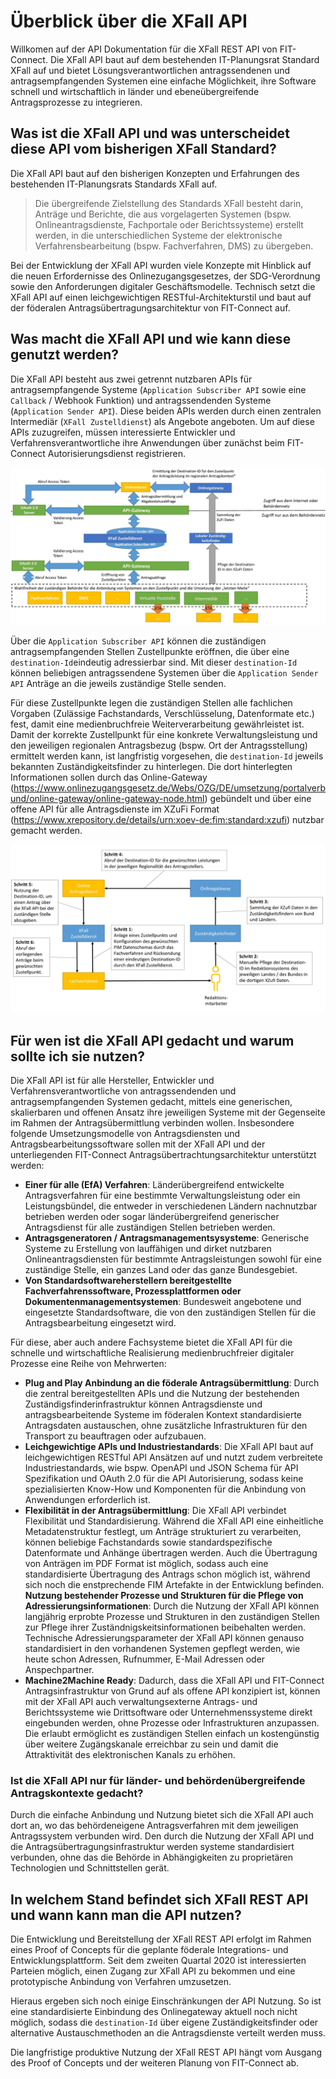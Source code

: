 # Überblick über die XFall API

Willkomen auf der API Dokumentation für die XFall REST API von FIT-Connect. Die XFall API baut auf dem bestehenden IT-Planungsrat Standard XFall auf und bietet Lösungsverantwortlichen antragssendenen und antragsempfangenden Systemen eine einfache Möglichkeit, ihre Software schnell und wirtschaftlich in länder und ebeneübergreifende Antragsprozesse zu integrieren.

## Was ist die XFall API und was unterscheidet diese API vom bisherigen XFall Standard?

Die XFall API baut auf den bisherigen Konzepten und Erfahrungen des bestehenden IT-Planungsrats Standards XFall auf. 

> Die übergreifende Zielstellung des Standards XFall besteht darin, Anträge und Berichte, die aus vorgelagerten Systemen (bspw. Onlineantragsdienste, Fachportale oder Berichtssysteme) erstellt werden, in die unterschiedlichen Systeme der elektronische Verfahrensbearbeitung (bspw. Fachverfahren, DMS) zu übergeben. 

Bei der Entwicklung der XFall API wurden viele Konzepte mit Hinblick auf die neuen Erfordernisse des Onlinezugangsgesetzes, der SDG-Verordnung sowie den Anforderungen digitaler Geschäftsmodelle. Technisch setzt die XFall API auf einen leichgewichtigen RESTful-Architekturstil und baut auf der föderalen Antragsübertragungsarchitektur von FIT-Connect auf.

## Was macht die XFall API und wie kann diese genutzt werden?

Die XFall API besteht aus zwei getrennt nutzbaren APIs für antragsempfangende Systeme (`Application Subscriber API` sowie eine `Callback` / Webhook Funktion) und antragssendenden Systeme (`Application Sender API`). Diese beiden APIs werden durch einen zentralen Intermediär (`XFall Zustelldienst`) als Angebote angeboten. Um auf diese APIs zuzugreifen, müssen interessierte Entwickler und Verfahrensverantwortliche ihre Anwendungen über zunächst beim FIT-Connect Autorisierungsdienst registrieren.

![Applicationtransfer_Architecture](https://raw.githubusercontent.com/fiep-poc/assets/2c7cc84217ea55a3004751c62ef49e80458b579a/images/api_overview/XFall_Integration_Architecture.jpg "Antragsübertragungsarchitektur FIT-Connect")

Über die `Application Subscriber API` können die zuständigen antragsempfangenden Stellen Zustellpunkte eröffnen, die über eine `destination-Id`eindeutig adressierbar sind. Mit dieser `destination-Id` können beliebigen antragssendene Systemen über die `Application Sender API` Anträge an die jeweils zuständige Stelle senden.

Für diese Zustellpunkte legen die zuständigen Stellen alle fachlichen Vorgaben (Zulässige Fachstandards, Verschlüsselung, Datenformate etc.) fest, damit eine medienbruchfreie Weiterverarbeitung gewährleistet ist. Damit der korrekte Zustellpunkt für eine konkrete Verwaltungsleistung und den jeweiligen regionalen Antragsbezug (bspw. Ort der Antragsstellung) ermittelt werden kann, ist langfristig vorgesehen, die `destination-Id` jeweils bekannten Zuständigkeitsfinder zu hinterlegen. Die dort hinterlegten Informationen sollen durch das Online-Gateway (https://www.onlinezugangsgesetz.de/Webs/OZG/DE/umsetzung/portalverbund/online-gateway/online-gateway-node.html) gebündelt und  über eine offene API für alle Antragsdienste im XZuFi Format (https://www.xrepository.de/details/urn:xoev-de:fim:standard:xzufi) nutzbar gemacht werden.

![Applicationtransfer_Architecture](https://raw.githubusercontent.com/fiep-poc/assets/master/images/api_overview/Pflege%20und%20Ermittlung%20destination-Id.jpg "Pflege und Ermittlung der destination-Id")

## Für wen ist die XFall API gedacht und warum sollte ich sie nutzen?

Die XFall API ist für alle Hersteller, Entwickler und Verfahrensverantwortliche von antragssendenden und antragsempfangenden Systemen gedacht, mittels eine generischen, skalierbaren und offenen Ansatz ihre jeweiligen Systeme mit der Gegenseite im Rahmen der Antragsübermittlung verbinden wollen. Insbesondere folgende Umsetzungsmodelle von Antragsdiensten und Antragsbearbeitungssoftware sollen mit der XFall API und der unterliegenden FIT-Connect Antragsübertrachtungsarchitektur unterstützt werden:
- **Einer für alle (EfA) Verfahren**: Länderübergreifend entwickelte Antragsverfahren für eine bestimmte Verwaltungsleistung oder ein Leistungsbündel, die entweder in verschiedenen Ländern nachnutzbar betrieben werden oder sogar länderübergreifend generischer Antragsdienst für alle zuständigen Stellen betrieben werden.
- **Antragsgeneratoren / Antragsmanagementsysysteme**: Generische Systeme zu Erstellung von lauffähigen und dirket nutzbaren Onlineantragsdiensten für bestimmte Antragsleistungen sowohl für eine zuständige Stelle, ein ganzes Land oder das ganze Bundesgebiet. 
- **Von Standardsoftwareherstellern bereitgestellte Fachverfahrenssoftware, Prozessplattformen oder Dokumentenmanagementsystemen**: Bundesweit angebotene und eingesetzte Standardsoftware, die von den zuständigen Stellen für die Antragsbearbeitung eingesetzt wird.

Für diese, aber auch andere Fachsysteme bietet die XFall API für die schnelle und wirtschaftliche Realisierung medienbruchfreier digitaler Prozesse eine Reihe von Mehrwerten: 
- **Plug and Play Anbindung an die föderale Antragsübermittlung**: Durch die zentral bereitgestellten APIs und die Nutzung der bestehenden Zuständigsfinderinfrastruktur können Antragsdienste und antragsbearbeitende Systeme im föderalen Kontext standardisierte Antragsdaten austauschen, ohne zusätzliche Infrastrukturen für den Transport zu beauftragen oder aufzubauen. 
- **Leichgewichtige APIs und Industriestandards**: Die XFall API baut auf leichgewichtigen RESTful API Ansätzen auf und nutzt zudem verbreitete Industriestandards, wie bspw. OpenAPI und JSON Schema für API Spezifikation und OAuth 2.0 für die API Autorisierung, sodass keine spezialisierten Know-How und Komponenten für die Anbindung von Anwendungen erforderlich ist.
- **Flexibilität in der Antragsübermittlung**: Die XFall API verbindet Flexibilität und Standardisierung. Während die XFall API eine einheitliche Metadatenstruktur festlegt, um Anträge strukturiert zu verarbeiten, können beliebige Fachstandards sowie standardspezifische Datenformate und Anhänge übertragen werden. Auch die Übertragung von Anträgen im PDF Format ist möglich, sodass auch eine standardisierte Übertragung des Antrags schon möglich ist, während sich noch die enstprechende FIM Artefakte in der Entwicklung befinden.
**Nutzung bestehender Prozesse und Strukturen für die Pflege von Adressierungsinformationen**: Durch die Nutzung der XFall API können  langjährig erprobte Prozesse und Strukturen in den zuständigen Stellen zur Pflege ihrer Zuständnigskeitsinformationen beibehalten werden. Technische Adressierungsparameter der XFall API können genauso standardisiert in den vorhandenen Systemen gepflegt werden, wie heute schon Adressen, Rufnummer, E-Mail Adressen oder Anspechpartner.
- **Machine2Machine Ready**: Dadurch, dass die XFall API und FIT-Connect Antragsinfrastruktur von Grund auf als offene API konzipiert ist, können mit der XFall API auch verwaltungsexterne Antrags- und Berichtssysteme wie Drittsoftware oder Unternehmenssysteme direkt eingebunden werden, ohne Prozesse oder Infrastrukturen anzupassen. Die erlaubt ermöglicht es zuständigen Stellen einfach un kostengünstig über weitere Zugängskanale erreichbar zu sein und damit die Attraktivität des elektronischen Kanals zu erhöhen.

### Ist die XFall API nur für länder- und behördenübergreifende Antragskontexte gedacht?

Durch die einfache Anbindung und Nutzung bietet sich die XFall API auch dort an, wo das behördeneigene Antragsverfahren mit dem jeweiligen Antragssystem verbunden wird. Den durch die Nutzung der XFall API und die Antragsübertragungsinfrastruktur werden systeme standardisiert verbunden, ohne das die Behörde in Abhängigkeiten zu proprietären Technologien und Schnittstellen gerät.  

## In welchem Stand befindet sich XFall REST API und wann kann man die API nutzen?

Die Entwicklung und Bereitstellung der XFall REST API erfolgt im Rahmen eines Proof of Concepts für die geplante föderale Integrations- und Entwicklungsplattform. Seit dem zweiten Quartal 2020 ist interessierten Parteien möglich, einen Zugang zur XFall API zu bekommen und eine prototypische Anbindung von Verfahren umzusetzen.

Hieraus ergeben sich noch einige Einschränkungen der API Nutzung. So ist eine standardisierte Einbindung des Onlinegateway aktuell noch nicht möglich, sodass die `destination-Id` über eigene Zuständigkeitsfinder oder alternative Austauschmethoden an die Antragsdienste verteilt werden muss.

Die langfristige produktive Nutzung der XFall REST API hängt vom Ausgang des Proof of Concepts und der weiteren Planung von FIT-Connect ab.